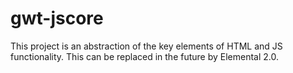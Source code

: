 gwt-jscore
==========

This project is an abstraction of the key elements of HTML and JS functionality. 
This can be replaced in the future by Elemental 2.0.




